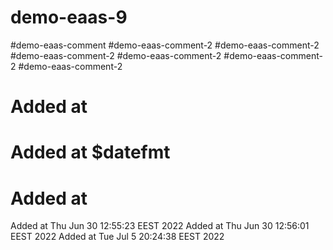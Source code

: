 # demo-eaas-9
#demo-eaas-comment
#demo-eaas-comment-2
#demo-eaas-comment-2
#demo-eaas-comment-2
#demo-eaas-comment-2
#demo-eaas-comment-2
#demo-eaas-comment-2
# Added at 
# Added at $datefmt
# Added at 

Added at
Thu Jun 30 12:55:23 EEST 2022
Added at Thu Jun 30 12:56:01 EEST 2022
Added at Tue Jul  5 20:24:38 EEST 2022

